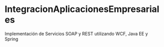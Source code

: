 # IntegracionAplicacionesEmpresariales
Implementación de Servicios SOAP y REST utilizando WCF, Java EE y Spring
